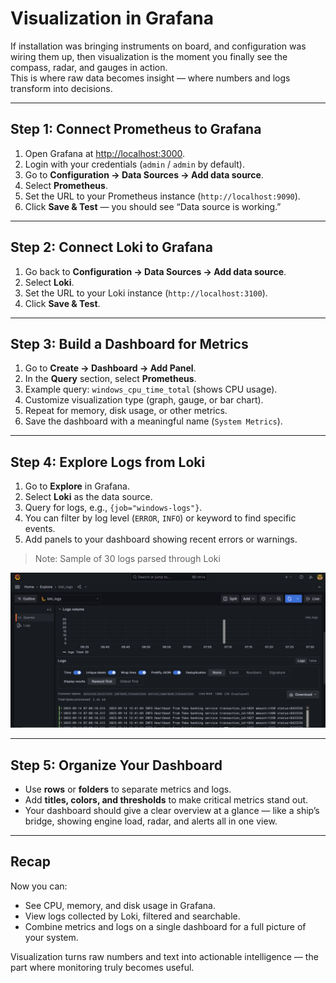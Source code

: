 # Visualization in Grafana

If installation was bringing instruments on board, and configuration was wiring them up, then visualization is the moment you finally see the compass, radar, and gauges in action.  
This is where raw data becomes insight — where numbers and logs transform into decisions.

---

## Step 1: Connect Prometheus to Grafana
1. Open Grafana at [http://localhost:3000](http://localhost:3000).  
2. Login with your credentials (`admin` / `admin` by default).  
3. Go to **Configuration → Data Sources → Add data source**.  
4. Select **Prometheus**.  
5. Set the URL to your Prometheus instance (`http://localhost:9090`).  
6. Click **Save & Test** — you should see “Data source is working.”

---

## Step 2: Connect Loki to Grafana
1. Go back to **Configuration → Data Sources → Add data source**.  
2. Select **Loki**.  
3. Set the URL to your Loki instance (`http://localhost:3100`).  
4. Click **Save & Test**.

---

## Step 3: Build a Dashboard for Metrics
1. Go to **Create → Dashboard → Add Panel**.  
2. In the **Query** section, select **Prometheus**.  
3. Example query: `windows_cpu_time_total` (shows CPU usage).  
4. Customize visualization type (graph, gauge, or bar chart).  
5. Repeat for memory, disk usage, or other metrics.  
6. Save the dashboard with a meaningful name (`System Metrics`).

---

## Step 4: Explore Logs from Loki
1. Go to **Explore** in Grafana.  
2. Select **Loki** as the data source.  
3. Query for logs, e.g., `{job="windows-logs"}`.  
4. You can filter by log level (`ERROR`, `INFO`) or keyword to find specific events.  
5. Add panels to your dashboard showing recent errors or warnings.

> Note: Sample of 30 logs parsed through Loki

![Windows Exporter Metrics](assets/Loki_Logs.png)

---

## Step 5: Organize Your Dashboard
- Use **rows** or **folders** to separate metrics and logs.  
- Add **titles, colors, and thresholds** to make critical metrics stand out.  
- Your dashboard should give a clear overview at a glance — like a ship’s bridge, showing engine load, radar, and alerts all in one view.

---

## Recap
Now you can:
- See CPU, memory, and disk usage in Grafana.  
- View logs collected by Loki, filtered and searchable.  
- Combine metrics and logs on a single dashboard for a full picture of your system.

Visualization turns raw numbers and text into actionable intelligence — the part where monitoring truly becomes useful.
